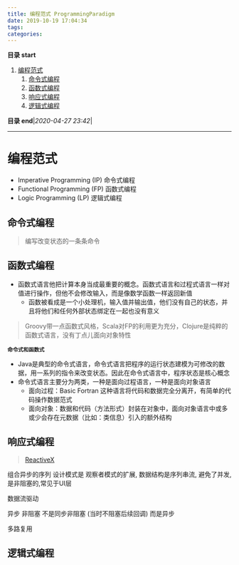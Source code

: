 ```yaml
---
title: 编程范式 ProgrammingParadigm
date: 2019-10-19 17:04:34
tags: 
categories: 
---
```


**目录 start**

1. [编程范式](#编程范式)
    1. [命令式编程](#命令式编程)
    1. [函数式编程](#函数式编程)
    1. [响应式编程](#响应式编程)
    1. [逻辑式编程](#逻辑式编程)

**目录 end**|_2020-04-27 23:42_|
****************************************
# 编程范式
- Imperative Programming (IP) 命令式编程
- Functional Programming (FP) 函数式编程
- Logic Programming (LP) 逻辑式编程

## 命令式编程
> 编写改变状态的一条条命令

## 函数式编程

- 函数式语言他把计算本身当成最重要的概念。函数式语言和过程式语言一样对值进行操作，但他不会修改输入，而是像数学函数一样返回新值
    - 函数被看成是一个小处理机，输入值并输出值，他们没有自己的状态，并且将他们和任何外部状态绑定在一起也没有意义

> Groovy带一点函数式风格，Scala对FP的利用更为充分，Clojure是纯粹的函数式语言，没有丁点儿面向对象特性

**`命令式和函数式`**
- Java是典型的命令式语言，命令式语言把程序的运行状态建模为可修改的数据，用一系列的指令来改变状态。因此在命令式语言中，程序状态是核心概念
- 命令式语言主要分为两类，一种是面向过程语言，一种是面向对象语言
    - 面向过程：Basic Fortran 这种语言将代码和数据完全分离开，有简单的代码操作数据范式
    - 面向对象：数据和代码（方法形式）封装在对象中，面向对象语言中或多或少会存在元数据（比如：类信息）引入的额外结构

## 响应式编程
> [ReactiveX](http://reactivex.io/intro.html)

组合异步的序列  设计模式是 观察者模式的扩展, 数据结构是序列串流, 避免了并发, 是非阻塞的,常见于UI层

数据流驱动

异步 非阻塞 不是同步非阻塞 (当时不阻塞后续回调) 而是异步

多路复用

## 逻辑式编程
